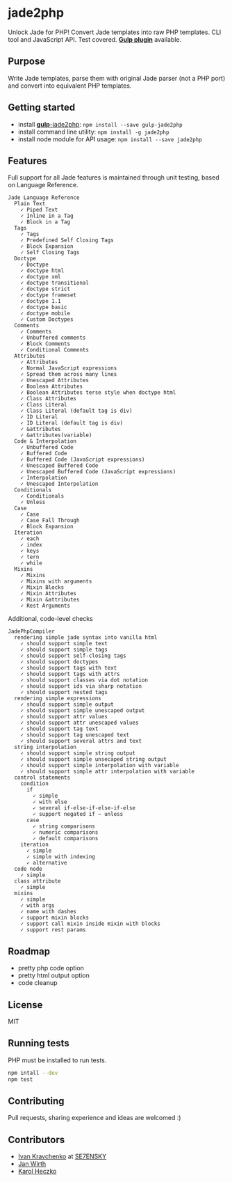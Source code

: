 jade2php
========

Unlock Jade for PHP! Convert Jade templates into raw PHP templates. CLI tool and JavaScript API. Test covered.
[**Gulp plugin**](https://github.com/viktorbezdek/gulp-jade2php) available.

## Purpose
Write Jade templates, parse them with original Jade parser (not a PHP port) and convert into equivalent PHP templates.

## Getting started
* install [**gulp**-jade2php](https://github.com/viktorbezdek/gulp-jade2php): `npm install --save gulp-jade2php`
* install command line utility: `npm install -g jade2php`
* install node module for API usage: `npm install --save jade2php`

## Features
Full support for all Jade features is maintained through unit testing, based on Language Reference.
```
Jade Language Reference
  Plain Text
    ✓ Piped Text
    ✓ Inline in a Tag
    ✓ Block in a Tag
  Tags
    ✓ Tags
    ✓ Predefined Self Closing Tags
    ✓ Block Expansion
    ✓ Self Closing Tags
  Doctype
    ✓ Doctype
    ✓ doctype html
    ✓ doctype xml
    ✓ doctype transitional
    ✓ doctype strict
    ✓ doctype frameset
    ✓ doctype 1.1
    ✓ doctype basic
    ✓ doctype mobile
    ✓ Custom Doctypes
  Comments
    ✓ Comments
    ✓ Unbuffered comments
    ✓ Block Comments
    ✓ Conditional Comments
  Attributes
    ✓ Attributes
    ✓ Normal JavaScript expressions
    ✓ Spread them across many lines
    ✓ Unescaped Attributes
    ✓ Boolean Attributes
    ✓ Boolean Attributes terse style when doctype html
    ✓ Class Attributes
    ✓ Class Literal
    ✓ Class Literal (default tag is div)
    ✓ ID Literal
    ✓ ID Literal (default tag is div)
    ✓ &attributes
    ✓ &attributes(variable)
  Code & Interpolation
    ✓ Unbuffered Code
    ✓ Buffered Code
    ✓ Buffered Code (JavaScript expressions)
    ✓ Unescaped Buffered Code
    ✓ Unescaped Buffered Code (JavaScript expressions)
    ✓ Interpolation
    ✓ Unescaped Interpolation
  Conditionals
    ✓ Conditionals
    ✓ Unless
  Case
    ✓ Case
    ✓ Case Fall Through
    ✓ Block Expansion
  Iteration
    ✓ each
    ✓ index
    ✓ keys
    ✓ tern
    ✓ while
  Mixins
    ✓ Mixins
    ✓ Mixins with arguments
    ✓ Mixin Blocks
    ✓ Mixin Attributes
    ✓ Mixin &attributes
    ✓ Rest Arguments
```
Additional, code-level checks
```
JadePhpCompiler
  rendering simple jade syntax into vanilla html
    ✓ should support simple text 
    ✓ should support simple tags 
    ✓ should support self-closing tags 
    ✓ should support doctypes 
    ✓ should support tags with text 
    ✓ should support tags with attrs 
    ✓ should support classes via dot notation 
    ✓ should support ids via sharp notation 
    ✓ should support nested tags 
  rendering simple expressions
    ✓ should support simple output 
    ✓ should support simple unescaped output 
    ✓ should support attr values 
    ✓ should support attr unescaped values 
    ✓ should support tag text 
    ✓ should support tag unescaped text 
    ✓ should support several attrs and text 
  string interpolation
    ✓ should support simple string output 
    ✓ should support simple unsecaped string output 
    ✓ should support simple interpolation with variable 
    ✓ should support simple attr interpolation with variable 
  control statements
    condition
      if
        ✓ simple 
        ✓ with else 
        ✓ several if-else-if-else-if-else 
        ✓ support negated if – unless 
      case
        ✓ string comparisons 
        ✓ numeric comparisons 
        ✓ default comparisons 
    iteration
      ✓ simple 
      ✓ simple with indexing 
      ✓ alternative 
  code node
    ✓ simple 
  class attribute
    ✓ simple 
  mixins
    ✓ simple 
    ✓ with args 
    ✓ name with dashes 
    ✓ support mixin blocks 
    ✓ support call mixin inside mixin with blocks 
    ✓ support rest params
```

## Roadmap
* pretty php code option
* pretty html output option
* code cleanup

## License
MIT

## Running tests
PHP must be installed to run tests.
```bash
npm intall --dev
npm test
```

## Contributing
Pull requests, sharing experience and ideas are welcomed :)

## Contributors
* [Ivan Kravchenko](https://github.com/ivankravchenko) at [SE7ENSKY](https://github.com/SE7ENSKY)
* [Jan Wirth](https://github.com/FranzSkuffka)
* [Karol Heczko](https://github.com/KHC)

